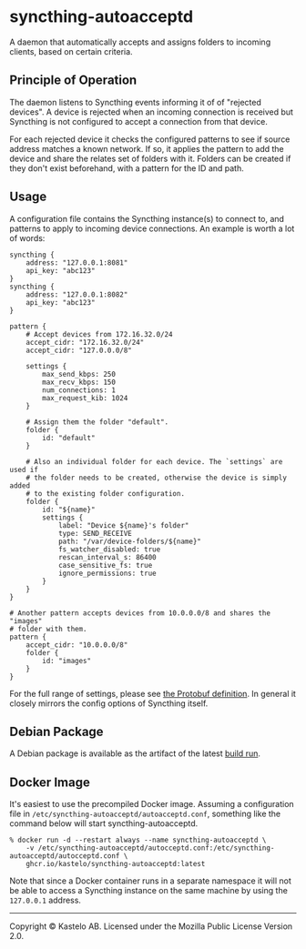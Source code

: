 # syncthing-autoacceptd

A daemon that automatically accepts and assigns folders to incoming clients,
based on certain criteria.

## Principle of Operation

The daemon listens to Syncthing events informing it of of "rejected
devices". A device is rejected when an incoming connection is received but
Syncthing is not configured to accept a connection from that device.

For each rejected device it checks the configured patterns to see if source
address matches a known network. If so, it applies the pattern to add the
device and share the relates set of folders with it. Folders can be created
if they don't exist beforehand, with a pattern for the ID and path.

## Usage

A configuration file contains the Syncthing instance(s) to connect to, and
patterns to apply to incoming device connections. An example is worth a lot
of words:

```
syncthing {
    address: "127.0.0.1:8081"
    api_key: "abc123"
}
syncthing {
    address: "127.0.0.1:8082"
    api_key: "abc123"
}

pattern {
    # Accept devices from 172.16.32.0/24
    accept_cidr: "172.16.32.0/24"
    accept_cidr: "127.0.0.0/8"

    settings {
        max_send_kbps: 250
        max_recv_kbps: 150
        num_connections: 1
        max_request_kib: 1024
    }

    # Assign them the folder "default".
    folder {
        id: "default"
    }

    # Also an individual folder for each device. The `settings` are used if
    # the folder needs to be created, otherwise the device is simply added
    # to the existing folder configuration.
    folder {
        id: "${name}"
        settings {
            label: "Device ${name}'s folder"
            type: SEND_RECEIVE
            path: "/var/device-folders/${name}"
            fs_watcher_disabled: true
            rescan_interval_s: 86400
            case_sensitive_fs: true
            ignore_permissions: true
        }
    }
}

# Another pattern accepts devices from 10.0.0.0/8 and shares the "images"
# folder with them.
pattern {
    accept_cidr: "10.0.0.0/8"
    folder {
        id: "images"
    }
}
```

For the full range of settings, please see [the Protobuf
definition](https://github.com/kastelo/syncthing-autoacceptd/blob/main/proto/config.proto).
In general it closely mirrors the config options of Syncthing itself.

## Debian Package

A Debian package is available as the artifact of the latest [build
run](https://github.com/kastelo/syncthing-autoacceptd/actions/workflows/build.yml).

## Docker Image

It's easiest to use the precompiled Docker image. Assuming a configuration file in
`/etc/syncthing-autoacceptd/autoacceptd.conf`, something like the command below
will start syncthing-autoacceptd.

```
% docker run -d --restart always --name syncthing-autoacceptd \
    -v /etc/syncthing-autoacceptd/autocceptd.conf:/etc/syncthing-autoacceptd/autocceptd.conf \
    ghcr.io/kastelo/syncthing-autoacceptd:latest
```

Note that since a Docker container runs in a separate namespace it will not
be able to access a Syncthing instance on the same machine by using the
`127.0.0.1` address.

---

Copyright &copy; Kastelo AB. Licensed under the Mozilla Public License
Version 2.0.